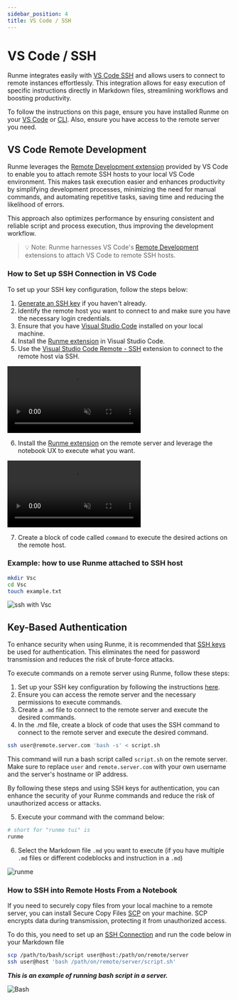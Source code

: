 ```yaml
---
sidebar_position: 4
title: VS Code / SSH
---
```


# VS Code / SSH

Runme integrates easily with [VS Code SSH](https://code.visualstudio.com/docs/remote/ssh) and allows users to connect to remote instances effortlessly. This integration allows for easy execution of specific instructions directly in Markdown files, streamlining workflows and boosting productivity.

To follow the instructions on this page, ensure you have installed Runme on your [VS Code](/installation/vscode) or [CLI](/installation/cli). Also, ensure you have access to the remote server you need.

## VS Code Remote Development

Runme leverages the [Remote Development extension](https://marketplace.visualstudio.com/items?itemName=ms-vscode-remote.vscode-remote-extensionpack) provided by VS Code to enable you to attach remote SSH hosts to your local VS Code environment. This makes task execution easier and enhances productivity by simplifying development processes, minimizing the need for manual commands, and automating repetitive tasks, saving time and reducing the likelihood of errors.

This approach also optimizes performance by ensuring consistent and reliable script and process execution, thus improving the development workflow.

> 💡 Note: Runme harnesses VS Code's [Remote Development](https://marketplace.visualstudio.com/items?itemName=ms-vscode-remote.vscode-remote-extensionpack) extensions to attach VS Code to remote SSH hosts.

### How to Set up SSH Connection in VS Code

To set up your SSH key configuration, follow the steps below:

1. [Generate an SSH key](https://docs.github.com/en/authentication/connecting-to-github-with-ssh/adding-a-new-ssh-key-to-your-github-account) if you haven't already.
2. Identify the remote host you want to connect to and make sure you have the necessary login credentials.
3. Ensure that you have [Visual Studio Code](https://code.visualstudio.com/download) installed on your local machine.
4. Install the [Runme extension](https://marketplace.visualstudio.com/items?itemName=stateful.runme) in Visual Studio Code.
5. Use the [Visual Studio Code Remote - SSH](https://code.visualstudio.com/docs/remote/ssh) extension to connect to the remote host via SSH.

<video autoPlay loop muted playsInline controls>
  <source src="/videos/ssh-into-server.mp4" type="video/mp4" />
  <source src="/videos/runme-illustration.webm" type="video/webm" />
</video>

6. Install the [Runme extension](https://marketplace.visualstudio.com/items?itemName=stateful.runme) on the remote server and leverage the notebook UX to execute what you want.

<video autoPlay loop muted playsInline controls>
  <source src="/videos/install-runme-on-server.mp4" type="video/mp4" />
  <source src="/videos/install-runme-on-server.webm" type="video/webm" />
</video>

7. Create a block of code called `command` to execute the desired actions on the remote host.

### Example: how to use Runme attached to SSH host

```sh {"id":"01HPQBHPSYHSX2F6SFBE7RCNT4"}
mkdir Vsc
cd Vsc
touch example.txt
```

![ssh with Vsc](/img/how-runme-works/runme-via-ssh.png)

## Key-Based Authentication

To enhance security when using Runme, it is recommended that [SSH keys](https://docs.github.com/en/authentication/connecting-to-github-with-ssh/adding-a-new-ssh-key-to-your-github-account) be used for authentication. This eliminates the need for password transmission and reduces the risk of brute-force attacks.

To execute commands on a remote server using Runme, follow these steps:

1. Set up your SSH key configuration by following the instructions [here](https://docs.github.com/en/authentication/connecting-to-github-with-ssh/adding-a-new-ssh-key-to-your-github-account).
2. Ensure you can access the remote server and the necessary permissions to execute commands.
3. Create a `.md` file to connect to the remote server and execute the desired commands.
4. In the .md file, create a block of code that uses the SSH command to connect to the remote server and execute the desired command.

```sh {"id":"01HPQBHPSY79T1NSR3P7E27BER"}
ssh user@remote.server.com 'bash -s' < script.sh
```

This command will run a bash script called `script.sh` on the remote server. Make sure to replace `user` and `remote.server.com` with your own username and the server's hostname or IP address.

By following these steps and using SSH keys for authentication, you can enhance the security of your Runme commands and reduce the risk of unauthorized access or attacks.

5. Execute your command with the command below:

```sh {"id":"01HPQBHPSYNE6C9RPE3KXC51P7"}
# short for "runme tui" is
runme
```

6. Select the Markdown file `.md` you want to execute (if you have multiple `.md` files or different codeblocks and instruction in a `.md`)

![runme](https://i.imgur.com/5CGxKCZ.png)

### How to SSH into Remote Hosts From a Notebook

If you need to securely copy files from your local machine to a remote server, you can install Secure Copy Files [SCP](https://www.geeksforgeeks.org/scp-command-in-linux-with-examples/) on your machine. SCP encrypts data during transmission, protecting it from unauthorized access.

To do this, you need to set up an [SSH Connection](/getting-started/vscode-ssh#key-based-authentication) and run the code below in your Markdown file

```sh {"id":"01HPQBHPSYM2Z33GX8FR4RBGJ7"}
scp /path/to/bash/script user@host:/path/on/remote/server
ssh user@host 'bash /path/on/remote/server/script.sh'
```

**_This is an example of running bash script in a server._**

![Bash](/img/how-runme-works/ssh-remote-server.png)

